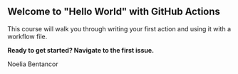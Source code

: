 ## Welcome to "Hello World" with GitHub Actions

This course will walk you through writing your first action and using it with a workflow file. 

**Ready to get started? Navigate to the first issue.**

Noelia Bentancor
